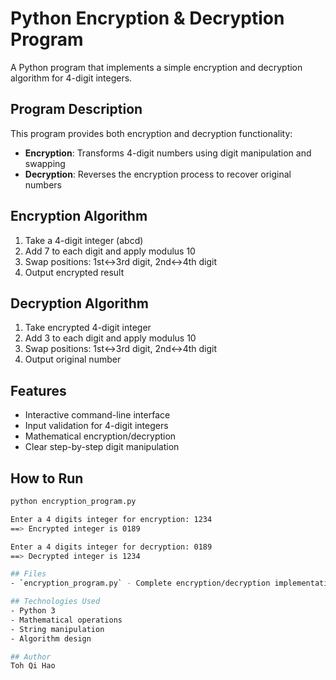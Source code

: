 # Python Encryption & Decryption Program

A Python program that implements a simple encryption and decryption algorithm for 4-digit integers.

## Program Description
This program provides both encryption and decryption functionality:
- **Encryption**: Transforms 4-digit numbers using digit manipulation and swapping
- **Decryption**: Reverses the encryption process to recover original numbers

## Encryption Algorithm
1. Take a 4-digit integer (abcd)
2. Add 7 to each digit and apply modulus 10
3. Swap positions: 1st↔3rd digit, 2nd↔4th digit
4. Output encrypted result

## Decryption Algorithm  
1. Take encrypted 4-digit integer
2. Add 3 to each digit and apply modulus 10
3. Swap positions: 1st↔3rd digit, 2nd↔4th digit
4. Output original number

## Features
- Interactive command-line interface
- Input validation for 4-digit integers
- Mathematical encryption/decryption
- Clear step-by-step digit manipulation

## How to Run
```bash
python encryption_program.py

Enter a 4 digits integer for encryption: 1234
==> Encrypted integer is 0189

Enter a 4 digits integer for decryption: 0189  
==> Decrypted integer is 1234

## Files
- `encryption_program.py` - Complete encryption/decryption implementation

## Technologies Used
- Python 3
- Mathematical operations
- String manipulation
- Algorithm design

## Author
Toh Qi Hao
